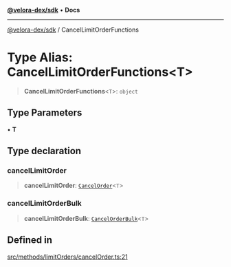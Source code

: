 [**@velora-dex/sdk**](../README.md) • **Docs**

***

[@velora-dex/sdk](../globals.md) / CancelLimitOrderFunctions

# Type Alias: CancelLimitOrderFunctions\<T\>

> **CancelLimitOrderFunctions**\<`T`\>: `object`

## Type Parameters

• **T**

## Type declaration

### cancelLimitOrder

> **cancelLimitOrder**: [`CancelOrder`](../-internal-/type-aliases/CancelOrder.md)\<`T`\>

### cancelLimitOrderBulk

> **cancelLimitOrderBulk**: [`CancelOrderBulk`](../-internal-/type-aliases/CancelOrderBulk.md)\<`T`\>

## Defined in

[src/methods/limitOrders/cancelOrder.ts:21](https://github.com/VeloraDEX/sdk/blob/master/src/methods/limitOrders/cancelOrder.ts#L21)
